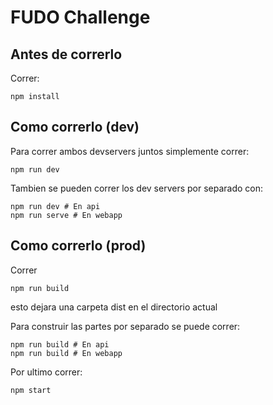 # FUDO Challenge
## Antes de correrlo
Correr:
```
npm install
```

## Como correrlo (dev)
Para correr ambos devservers juntos simplemente correr:
```
npm run dev
```
Tambien se pueden correr los dev servers por separado con:
```
npm run dev # En api
npm run serve # En webapp 
```
## Como correrlo (prod)
Correr 
```
npm run build
```
esto dejara una carpeta dist en el directorio actual

Para construir las partes por separado se puede correr:
```
npm run build # En api
npm run build # En webapp 
```

Por ultimo correr:
```
npm start
```
